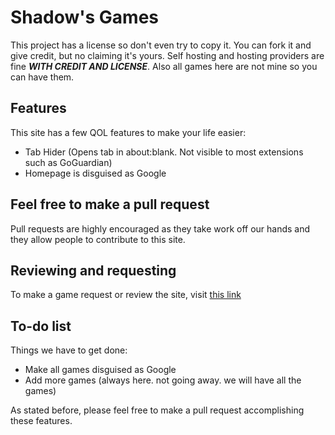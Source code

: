# Shadow's Games

This project has a license so don't even try to copy it. You can fork it and give credit, but no claiming it's yours. Self hosting and hosting providers are fine ***WITH CREDIT AND LICENSE***. Also all games here are not mine so you can have them.

## Features

This site has a few QOL features to make your life easier:
- Tab Hider (Opens tab in about:blank. Not visible to most extensions such as GoGuardian)
- Homepage is disguised as Google

## Feel free to make a pull request

Pull requests are highly encouraged as they take work off our hands and they allow people to contribute to this site.

## Reviewing and requesting
To make a game request or review the site, visit [this link](https://github.com/shadowgmes/shadowgmes.github.io/issues/new/choose)

## To-do list

Things we have to get done:
- Make all games disguised as Google
- Add more games (always here. not going away. we will have all the games)  
  
As stated before, please feel free to make a pull request accomplishing these features.
